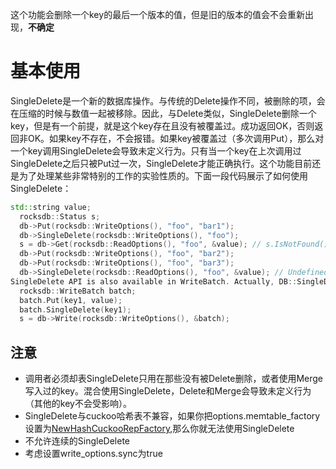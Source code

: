 这个功能会删除一个key的最后一个版本的值，但是旧的版本的值会不会重新出现，**不确定**

# 基本使用

SingleDelete是一个新的数据库操作。与传统的Delete操作不同，被删除的项，会在压缩的时候与数值一起被移除。因此，与Delete类似，SingleDelete删除一个key，但是有一个前提，就是这个key存在且没有被覆盖过。成功返回OK，否则返回非OK。如果key不存在，不会报错。如果key被覆盖过（多次调用Put），那么对一个key调用SingleDelete会导致未定义行为。只有当一个key在上次调用过SingleDelete之后只被Put过一次，SingleDelete才能正确执行。这个功能目前还是为了处理某些非常特别的工作的实验性质的。下面一段代码展示了如何使用SingleDelete：

```cpp
std::string value;
  rocksdb::Status s;
  db->Put(rocksdb::WriteOptions(), "foo", "bar1");
  db->SingleDelete(rocksdb::WriteOptions(), "foo");
  s = db->Get(rocksdb::ReadOptions(), "foo", &value); // s.IsNotFound()==true
  db->Put(rocksdb::WriteOptions(), "foo", "bar2");
  db->Put(rocksdb::WriteOptions(), "foo", "bar3");
  db->SingleDelete(rocksdb::ReadOptions(), "foo", &value); // Undefined result
SingleDelete API is also available in WriteBatch. Actually, DB::SingleDelete() is implemented by creating a WriteBatch with only one operation, SingleDelete, in this batch. The following code snippet shows the basic usage of WriteBatch::SingleDelete():
  rocksdb::WriteBatch batch;
  batch.Put(key1, value);
  batch.SingleDelete(key1);
  s = db->Write(rocksdb::WriteOptions(), &batch);

```

## 注意

- 调用者必须却表SingleDelete只用在那些没有被Delete删除，或者使用Merge写入过的key。混合使用SingleDelete，Delete和Merge会导致未定义行为（其他的key不会受影响）。
- SingleDelete与cuckoo哈希表不兼容，如果你把options.memtable_factory设置为[NewHashCuckooRepFactory](https://github.com/facebook/rocksdb/blob/522de4f59e6314698286cf29d8a325a284d81778/include/rocksdb/memtablerep.h#L325),那么你就无法使用SingleDelete
- 不允许连续的SingleDelete
- 考虑设置write_options.sync为true



